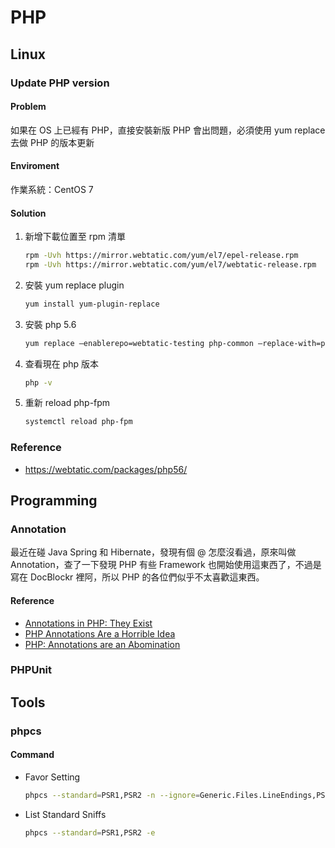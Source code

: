 # PHP

## Linux

### Update PHP version

#### Problem

如果在 OS 上已經有 PHP，直接安裝新版 PHP 會出問題，必須使用 yum replace 去做 PHP 的版本更新

#### Enviroment

作業系統：CentOS 7

#### Solution

1. 新增下載位置至 rpm 清單

    ```bash
    rpm -Uvh https://mirror.webtatic.com/yum/el7/epel-release.rpm
    rpm -Uvh https://mirror.webtatic.com/yum/el7/webtatic-release.rpm
    ```

1. 安裝 yum replace plugin

    ```bash
    yum install yum-plugin-replace
    ```

1. 安裝 php 5.6

    ```bash
    yum replace –enablerepo=webtatic-testing php-common –replace-with=php56w-common
    ```

1. 查看現在 php 版本

    ```bash
    php -v
    ```

1. 重新 reload php-fpm

    ```bash
    systemctl reload php-fpm
    ```

### Reference

* <https://webtatic.com/packages/php56/>

## Programming

### Annotation

最近在碰 Java Spring 和 Hibernate，發現有個 @ 怎麼沒看過，原來叫做 Annotation，查了一下發現 PHP 有些 Framework 也開始使用這東西了，不過是寫在 DocBlockr 裡阿，所以 PHP 的各位們似乎不太喜歡這東西。

#### Reference

* [Annotations in PHP: They Exist](http://www.slideshare.net/rdohms/annotations-in-php-they-exist)
* [PHP Annotations Are a Horrible Idea](http://theunraveler.com/blog/2012/php-annotations-are-a-horrible-idea/)
* [PHP: Annotations are an Abomination](https://r.je/php-annotations-are-an-abomination.html)

### PHPUnit

## Tools

### phpcs

#### Command

* Favor Setting

    ```bash
    phpcs --standard=PSR1,PSR2 -n --ignore=Generic.Files.LineEndings,PSR2.Files.EndFileNewline
    ```

* List Standard Sniffs

    ```bash
    phpcs --standard=PSR1,PSR2 -e
    ```

